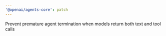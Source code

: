 ```yaml
---
'@openai/agents-core': patch
---
```


Prevent premature agent termination when models return both text and tool calls
